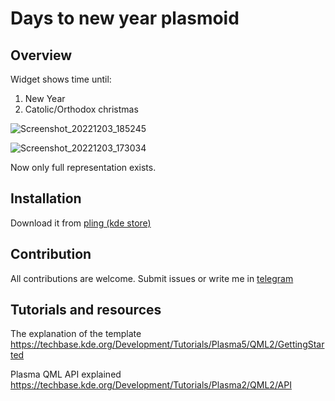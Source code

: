 # Days to new year plasmoid

## Overview

Widget shows time until:

1. New Year
2. Catolic/Orthodox сhristmas

![Screenshot_20221203_185245](https://user-images.githubusercontent.com/83695097/205449752-13006699-53ee-4391-881c-5721103f87ad.png)

![Screenshot_20221203_173034](https://user-images.githubusercontent.com/83695097/205447335-04bab2f4-fc5c-4d22-acec-67d778f27939.png)

Now only full representation exists.

## Installation

Download it from [pling (kde store)](https://www.pling.com/p/1949201/)

## Contribution

All contributions are welcome. Submit issues or write me in [telegram](https://t.me/stepanzubkov)

## Tutorials and resources

The explanation of the template
https://techbase.kde.org/Development/Tutorials/Plasma5/QML2/GettingStarted

Plasma QML API explained
https://techbase.kde.org/Development/Tutorials/Plasma2/QML2/API

